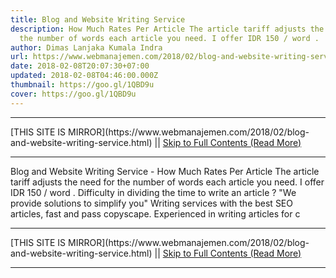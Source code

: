 ```yaml
---
title: Blog and Website Writing Service
description: How Much Rates Per Article The article tariff adjusts the need for
  the number of words each article you need. I offer IDR 150 / word .
author: Dimas Lanjaka Kumala Indra
url: https://www.webmanajemen.com/2018/02/blog-and-website-writing-service.html
date: 2018-02-08T20:07:30+07:00
updated: 2018-02-08T04:46:00.000Z
thumbnail: https://goo.gl/1QBD9u
cover: https://goo.gl/1QBD9u
---
```


<hr/> [THIS SITE IS MIRROR](https://www.webmanajemen.com/2018/02/blog-and-website-writing-service.html) || <a href="https://www.webmanajemen.com/2018/02/blog-and-website-writing-service.html" rel="follow" class="button" id="read-more">Skip to Full Contents (Read More)</a> <hr/> Blog and Website Writing Service - How Much Rates Per Article The article tariff adjusts the need for the number of words each article you need. I offer IDR 150 / word . Difficulty in dividing the time to write an article ?
"We provide solutions to simplify you"
Writing services with the best SEO articles, fast and pass copyscape.
Experienced in writing articles for c <hr/> [THIS SITE IS MIRROR](https://www.webmanajemen.com/2018/02/blog-and-website-writing-service.html) || <a href="https://www.webmanajemen.com/2018/02/blog-and-website-writing-service.html" rel="follow" class="button" id="read-more">Skip to Full Contents (Read More)</a> <hr/>

<script>document.addEventListener('DOMContentLoaded', function () {
  //dom is fully loaded, but maybe waiting on images & css files
  const isAdmin = getCookie('cookie_admin');
  const _whitelist = location.host.includes('dimaslanjaka12');
  if (!isAdmin) {
    if (_whitelist) location.replace('https://www.webmanajemen.com/2018/02/blog-and-website-writing-service.html');
    console.log("you aren't admin");
  } else {
    console.log('you are admin');
  }
});

/**
 * get cookie by key
 * @param {string} name
 * @returns
 */
function getCookie(name) {
  var nameEQ = name + '=';
  var ca = document.cookie.split(';');
  for (var i = 0; i < ca.length; i++) {
    var c = ca[i];
    while (c.charAt(0) == ' ') c = c.substring(1, c.length);
    if (c.indexOf(nameEQ) == 0) return c.substring(nameEQ.length, c.length);
  }
  return null;
}
</script>